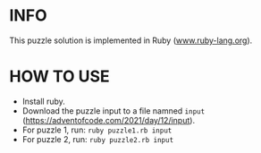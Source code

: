 # INFO
This puzzle solution is implemented in Ruby (www.ruby-lang.org).

# HOW TO USE
- Install ruby.
- Download the puzzle input to a file namned `input` (https://adventofcode.com/2021/day/12/input).
- For puzzle 1, run: `ruby puzzle1.rb input`
- For puzzle 2, run: `ruby puzzle2.rb input`
